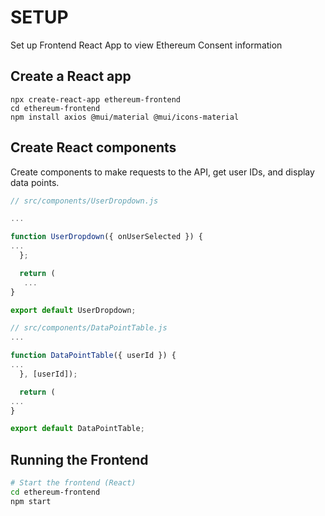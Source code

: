 # SETUP

Set up Frontend React App to view Ethereum Consent information

## Create a React app

```
npx create-react-app ethereum-frontend
cd ethereum-frontend
npm install axios @mui/material @mui/icons-material
```

## Create React components 
Create components to make requests to the API, get user IDs, and display data points.

```js
// src/components/UserDropdown.js

...

function UserDropdown({ onUserSelected }) {
...
  };

  return (
   ...
}

export default UserDropdown;
```

```js
// src/components/DataPointTable.js
...

function DataPointTable({ userId }) {
...
  }, [userId]);

  return (
...
}

export default DataPointTable;

```

## Running the Frontend

```bash
# Start the frontend (React)
cd ethereum-frontend
npm start
```

